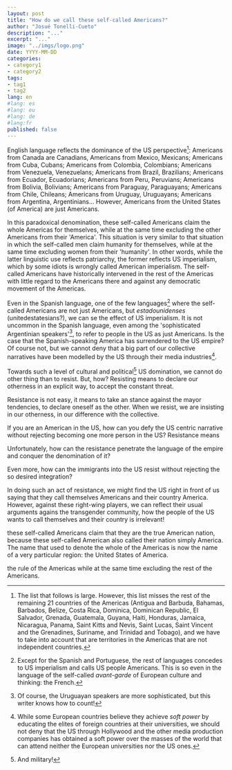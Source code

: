 ```yaml
---
layout: post
title: "How do we call these self-called Americans?"
author: "Josué Tonelli-Cueto"
description: "..."
excerpt: "..."
image: "../imgs/logo.png"
date: YYYY-MM-DD
categories:
- category1
- category2
tags:
- tag1
- tag2
lang: en
#lang: es
#lang: eu
#lang: de
#lang:fr
published: false
---
```


English language reflects the dominance of the US perspective[^listcountries]:
Americans from Canada are Canadians,
Americans from Mexico, Mexicans;
Americans from Cuba, Cubans;
Americans from Colombia, Colombians;
Americans from Venezuela, Venezuelans;
Americans from Brazil, Brazilians;
Americans from Ecuador, Ecuadorians;
Americans from Peru, Peruvians;
Americans from Bolivia, Bolivians;
Americans from Paraguay, Paraguayans;
Americans from Chile, Chileans;
Americans from Uruguay, Uruguayans;
Americans from Argentina, Argentinians...
However, Americans from the United States (of America) are just Americans.

[^listcountries]: The list that follows is large. However, this list misses the rest of the remaining 21 countries of the Americas (Antigua and Barbuda, Bahamas, Barbados, Belize, Costa Rica, Dominica, Dominican Republic, El Salvador, Grenada, Guatemala, Guyana, Haiti, Honduras, Jamaica, Nicaragua, Panama, Saint Kitts and Nevis, Saint Lucas, Saint Vincent and the Grenadines, Suriname, and Trinidad and Tobago), and we have to take into account that are territories in the Americas that are not independent countries.

In this paradoxical denomination, these self-called Americans claim the whole Americas for themselves, while at the same time excluding the other Americans from their 'America'. This situation is very similar to that situation in which the self-called men claim humanity for themselves, while at the same time excluding women from their 'humanity'. In other words, while the latter linguistic use reflects patriarchy, the former reflects US imperialism, which by some idiots is wrongly called American imperialism. The self-called Americans have historically intervened in the rest of the Americas with little regard to the Americans there and against any democratic movement of the Americas.

Even in the Spanish language, one of the few languages[^exmlang] where the self-called Americans are not just Americans, but _estadounidenses_ (unitedestatesians?), we can se the effect of US imperialism. It is not uncommon in the Spanish language, even among the 'sophisticated Argentinian speakers'[^AS], to refer to people in the US as just Americans. Is the case that the Spanish-speaking America has surrendered to the US empire? Of course not, but we cannot deny that a big part of our collective narratives have been modelled by the US through their media industries[^softpower].  

[^exmlang]: Except for the Spanish and Portuguese, the rest of languages concedes to US imperialism and calls US people Americans. This is so even in the language of the self-called _avant-garde_ of European culture and thinking: the French.
[^AS]: Of course, the Uruguayan speakers are more sophisticated, but this writer knows how to count!  
[^softpower]: While some European countries believe they achieve _soft power_ by educating the elites of foreign countries at their universities, we should not deny that the US through Hollywood and the other media production companies has obtained a soft power over the masses of the world that can attend neither the European universities nor the US ones.

Towards such a level of cultural and political[^mili] US domination, we cannot do other thing than to resist. But, how? Resisting means to declare our otherness in an explicit way, to accept the constant threat. 

Resistance is not easy, it means to take an stance against the mayor tendencies, to declare oneself as the other. When we resist, we are insisting in our otherness, in our difference with the collective.

If you are an American in the US, how can you defy the US centric narrative without rejecting becoming one more person in the US? Resistance means

 Unfortunately, how can the resistance penetrate the language of the empire and conquer the denomination of it?


 Even more, how can the immigrants into the US resist without rejecting the so desired integration?

[^mili]: And military!

In doing such an act of resistance, we might find the US right in front of us saying that they call themselves Americans and their country America. However, against these right-wing players, we can reflect their usual arguments agains the transgender community, how the people of the US wants to call themselves and their country is irrelevant!

these self-called Americans claim that they are the true American nation, because these self-called American also called their nation simply America. The name that used to denote the whole of the Americas is now the name of a very particular region: the United States of America.

the rule of the Americas while at the same time excluding the rest of the Americans.
